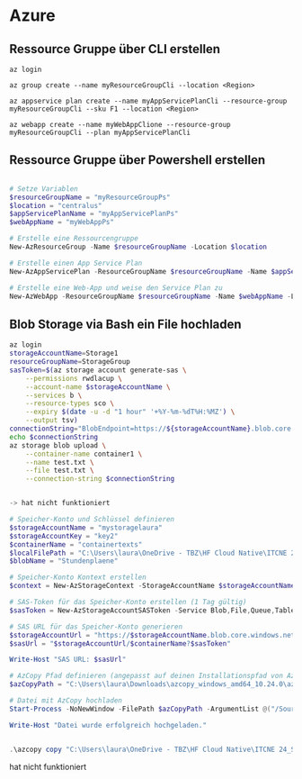 # Azure

## Ressource Gruppe über CLI erstellen

`az login`

`az group create --name myResourceGroupCli --location <Region>`

`az appservice plan create --name myAppServicePlanCli --resource-group myResourceGroupCli --sku F1 --location <Region>`

`az webapp create --name myWebAppClione --resource-group myResourceGroupCli --plan myAppServicePlanCli`

## Ressource Gruppe über Powershell erstellen


```powershell

# Setze Variablen
$resourceGroupName = "myResourceGroupPs"
$location = "centralus"
$appServicePlanName = "myAppServicePlanPs"
$webAppName = "myWebAppPs"

# Erstelle eine Ressourcengruppe
New-AzResourceGroup -Name $resourceGroupName -Location $location

# Erstelle einen App Service Plan
New-AzAppServicePlan -ResourceGroupName $resourceGroupName -Name $appServicePlanName -Location $location

# Erstelle eine Web-App und weise den Service Plan zu
New-AzWebApp -ResourceGroupName $resourceGroupName -Name $webAppName -Location $location -AppServicePlan $appServicePlanName
```

## Blob Storage via Bash ein File hochladen

```bash
az login
storageAccountName=Storage1
resourceGroupName=StorageGroup
sasToken=$(az storage account generate-sas \
    --permissions rwdlacup \
    --account-name $storageAccountName \
    --services b \
    --resource-types sco \
    --expiry $(date -u -d "1 hour" '+%Y-%m-%dT%H:%MZ') \
    --output tsv)
connectionString="BlobEndpoint=https://${storageAccountName}.blob.core.windows.net/;SharedAccessSignature=${sasToken}"
echo $connectionString
az storage blob upload \
    --container-name container1 \
    --name test.txt \
    --file test.txt \
    --connection-string $connectionString
```

```powershell

-> hat nicht funktioniert

# Speicher-Konto und Schlüssel definieren
$storageAccountName = "mystoragelaura"
$storageAccountKey = "key2"
$containerName = "containertexts"
$localFilePath = "C:\Users\laura\OneDrive - TBZ\HF Cloud Native\ITCNE 24_Stundenplane_1.Sem_FR24.pdf"
$blobName = "Stundenplaene"

# Speicher-Konto Kontext erstellen
$context = New-AzStorageContext -StorageAccountName $storageAccountName -StorageAccountKey $storageAccountKey

# SAS-Token für das Speicher-Konto erstellen (1 Tag gültig)
$sasToken = New-AzStorageAccountSASToken -Service Blob,File,Queue,Table -ResourceType Service,Container,Object -Permission rwlcup -ExpiryTime (Get-Date).AddDays(1) -Context $context 

# SAS URL für das Speicher-Konto generieren
$storageAccountUrl = "https://$storageAccountName.blob.core.windows.net"
$sasUrl = "$storageAccountUrl/$containerName?$sasToken"

Write-Host "SAS URL: $sasUrl"

# AzCopy Pfad definieren (angepasst auf deinen Installationspfad von AzCopy)
$azCopyPath = "C:\Users\laura\Downloads\azcopy_windows_amd64_10.24.0\azcopy_windows_amd64_10.24.0\azcopy.exe"

# Datei mit AzCopy hochladen
Start-Process -NoNewWindow -FilePath $azCopyPath -ArgumentList @("/Source:$localFilePath", "/Dest:$sasUrl", "/DestKey:$sasToken", "/Pattern:$blobName", "/S")

Write-Host "Datei wurde erfolgreich hochgeladen."


.\azcopy copy "C:\Users\laura\OneDrive - TBZ\HF Cloud Native\ITCNE 24_Stundenplane_1.Sem_FR24.pdf" "https://mystoragelaura.blob.core.windows.net/sv=2023-08-03&ss=bfqt&srt=sco&se=2024-05-16T14%3A04%3A47Z&sp=rwlcup&sig=%2Bnc%2B1xcUkRhyexgCbsZd1lfvv6S5I4%2FpgbdD8YcLsdk%3D"
```

hat nicht funktioniert